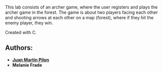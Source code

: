 This lab consists of an archer game, where the user registers and plays the archer game in the forest. The game is about two players facing each other and shooting arrows at each other on a map (forest), where if they hit the enemy player, they win.

Created with C.

## Authors:

* **[Juan Martin Pilon](https://github.com/JuanmaPilon)**
* **Melanie Frade**
